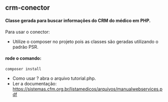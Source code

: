 ## crm-conector

#### Classe gerada para buscar informações do CRM do médico em PHP. 

Para usar o conector:
 
* Utilize o composer no projeto pois as classes são geradas utilizando o padrão PSR.

#### rode o comando:
`composer install`

* Como usar ? abra o arquivo tutorial.php.
* Ler a documentação: https://sistemas.cfm.org.br/listamedicos/arquivos/manualwebservices.pdf
